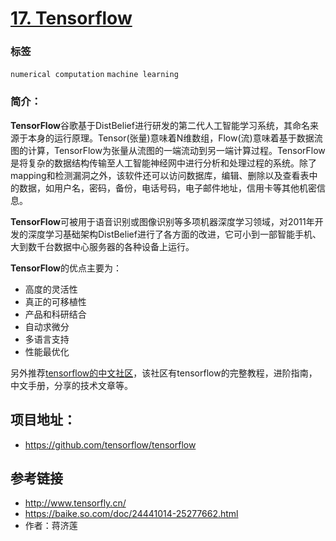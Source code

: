 # [17. Tensorflow](https://github.com/tensorflow/tensorflow)

### 标签

`numerical computation` `machine learning`

### 简介：

**TensorFlow**谷歌基于DistBelief进行研发的第二代人工智能学习系统，其命名来源于本身的运行原理。Tensor(张量)意味着N维数组，Flow(流)意味着基于数据流图的计算，TensorFlow为张量从流图的一端流动到另一端计算过程。TensorFlow是将复杂的数据结构传输至人工智能神经网中进行分析和处理过程的系统。除了mapping和检测漏洞之外，该软件还可以访问数据库，编辑、删除以及查看表中的数据，如用户名，密码，备份，电话号码，电子邮件地址，信用卡等其他机密信息。 

**TensorFlow**可被用于语音识别或图像识别等多项机器深度学习领域，对2011年开发的深度学习基础架构DistBelief进行了各方面的改进，它可小到一部智能手机、大到数千台数据中心服务器的各种设备上运行。

**TensorFlow**的优点主要为：
- 高度的灵活性
- 真正的可移植性
- 产品和科研结合
- 自动求微分
- 多语言支持
- 性能最优化

另外推荐[tensorflow的中文社区](http://www.tensorfly.cn/)，该社区有tensorflow的完整教程，进阶指南，中文手册，分享的技术文章等。

## 项目地址：

- https://github.com/tensorflow/tensorflow

## 参考链接
- http://www.tensorfly.cn/
- https://baike.so.com/doc/24441014-25277662.html
- 作者：蒋济莲
